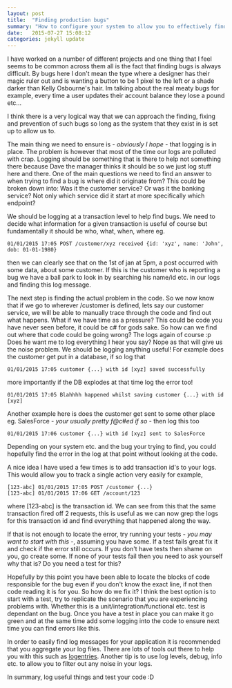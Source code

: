 ```yaml
---
layout: post
title:  "Finding production bugs"
summary: "How to configure your system to allow you to effectively find and fix bugs in a production environment."
date:   2015-07-27 15:08:12
categories: jekyll update
---
```

I have worked on a number of different projects and one thing that I feel seems to be common across them all is the
fact that finding bugs is always difficult. By bugs here I don't mean the type where a designer has their magic ruler
out and is wanting a button to be 1 pixel to the left or a shade darker than Kelly Osbourne's hair. Im talking about
the real meaty bugs for example, every time a user updates their account balance they lose a pound etc...

I think there is a very logical way that we can approach the finding, fixing and prevention of such bugs so long as the
system that they exist in is set up to allow us to.

The main thing we need to ensure is *- obviously I hope -* that logging is in place. The problem is however that most of
the time our logs are polluted with crap. Logging should be something that is there to help not something there because
Dave the manager thinks it should be so we just log stuff here and there. One of the main questions we need to find an
answer to when trying to find a bug is where did it originate from? This could be broken down into:
Was it the customer service? Or was it the banking service? Not only which service did it start at more specifically
which endpoint?

We should be logging at a transaction level to help find bugs. We need to decide what
information for a given transaction is useful of course but fundamentally it should be who, what, when, where eg.

    01/01/2015 17:05 POST /customer/xyz received {id: 'xyz', name: 'John', dob: 01-01-1980}

then we can clearly see that on the 1st of jan at 5pm, a post occurred with some data, about some customer. If this is
the customer who is reporting a bug we have a ball park to look in by searching his name/id etc. in our logs and finding
this log message.

The next step is finding the actual problem in the code. So we now know that if we go to wherever /customer is defined,
lets say our customer service, we will be able to manually trace through the code and find out what happens. What if
we have time as a pressure? This could be code you have never seen before, it could be c# for gods sake. So how can we 
find out where that code could be going
wrong? The logs again of course :p Does he want me to log everything I hear you say? Nope as that will give us the noise
problem. We should be logging anything useful! For example does the customer get put in a database, if so log that

    01/01/2015 17:05 customer {...} with id [xyz] saved successfully

more importantly if the DB explodes at that time log the error too!
    
    01/01/2015 17:05 Blahhhh happened whilst saving customer {...} with id [xyz]
    
Another example here is does the customer get sent to some other place eg. SalesForce *- your usually pretty f@c#ed if so -*
then log this too

    01/01/2015 17:06 customer {...} with id [xyz] sent to SalesForce

Depending on your system etc. and the bug your trying to find, you could hopefully find the error in the log at that
point without looking at the code.

A nice idea I have used a few times is to add transaction id's to your logs. This would allow you to track a single action
very easily for example,

    [123-abc] 01/01/2015 17:05 POST /customer {...}
    [123-abc] 01/01/2015 17:06 GET /account/123

where [123-abc] is the transaction id. We can see from this that the same transaction fired off 2 requests, this is
useful as we can now grep the logs for this transaction id and find everything that happened along the way.

If that is not enough to locate the error, try running your tests *- you may want to start with this -*, assuming you have some. 
If a test fails great fix it and check if the error still occurs. If you don't have tests then shame on you, go create
some. If none of your tests fail then you need to ask yourself why that is? Do you need a test for this?

Hopefully by this point you have been able to locate the blocks of code responsible for the bug even if you don't know
the exact line, if not then code reading it is for you. So how do we fix it? I think the best option is to start with a
test, try to replicate the scenario that you are experiencing problems with. Whether this is a unit/integration/functional
etc. test is dependant on the bug. Once you have a test in place you can make it go green and at the same time add some
logging into the code to ensure next time you can find errors like this.

In order to easily find log messages for your application it is recommended that you aggregate your log files. There are
lots of tools out there to help you with this such as [logentries](http://logentries.com). Another tip is to use log levels, debug, info etc. to allow
you to filter out any noise in your logs.

In summary, log useful things and test your code :D